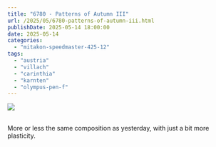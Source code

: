 ```yaml
---
title: "6780 - Patterns of Autumn III"
url: /2025/05/6780-patterns-of-autumn-iii.html
publishDate: 2025-05-14 18:00:00
date: 2025-05-14
categories:
  - "mitakon-speedmaster-425-12"
tags:
  - "austria"
  - "villach"
  - "carinthia"
  - "karnten"
  - "olympus-pen-f"
---
```

<div class="container">
<div class="center"><a target="_blank" href="https://d25zfm9zpd7gm5.cloudfront.net/1200x1200/2020/20201031_103722_lr.jpg"><img class="webfeedsFeaturedVisual" src="https://d25zfm9zpd7gm5.cloudfront.net/0600x0600/2020/20201031_103722_lr.jpg" /></a></div>
</div>
<br />

More or less the same composition as yesterday, with just
a bit more plasticity.

